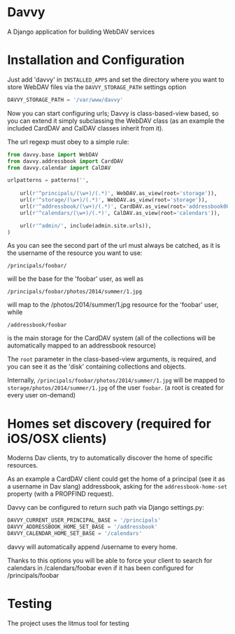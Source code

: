 Davvy
=====

A Django application for building WebDAV services

Installation and Configuration
==============================

Just add 'davvy' in `INSTALLED_APPS` and set the directory where you want to store WebDAV files via the `DAVVY_STORAGE_PATH` settings option

```py
DAVVY_STORAGE_PATH = '/var/www/davvy'
```

Now you can start configuring urls; Davvy is class-based-view based, so you can extend it simply subclassing the WebDAV class (as an example the included CardDAV and CalDAV classes inherit from it).

The url regexp must obey to a simple rule:

```py
from davvy.base import WebDAV
from davvy.addressbook import CardDAV
from davvy.calendar import CalDAV

urlpatterns = patterns('',
   
    url(r'^principals/(\w+)/(.*)', WebDAV.as_view(root='storage')),
    url(r'^storage/(\w+)/(.*)', WebDAV.as_view(root='storage')),
    url(r'^addressbook/(\w+)/(.*)', CardDAV.as_view(root='addressbook001')),
    url(r'^calendars/(\w+)/(.*)', CalDAV.as_view(root='calendars')),

    url(r'^admin/', include(admin.site.urls)),
)
```

As you can see the second part of the url must always be catched, as it is the username of the resource you want to use:

``/principals/foobar/``

will be the base for the 'foobar' user, as well as

``/principals/foobar/photos/2014/summer/1.jpg``

will map to the /photos/2014/summer/1.jpg resource for the 'foobar' user, while

``/addressbook/foobar``

is the main storage for the CardDAV system (all of the collections will be automatically mapped to an addressbook resource)

The `root` parameter in the class-based-view arguments, is required, and you can see it as the 'disk' containing collections and objects.

Internally, `/principals/foobar/photos/2014/summer/1.jpg` will be mapped to `storage/photos/2014/summer/1.jpg` of the user `foobar`. (a root is created for every user on-demand)


Homes set discovery (required for iOS/OSX clients)
==================================================

Moderns Dav clients, try to automatically discover the home of specific resources.

As an example a CardDAV client could get the home of a principal (see it as a username in Dav slang) addressbook, asking for the ``addressbook-home-set`` property (with a PROPFIND request).

Davvy can be configured to return such path via Django settings.py:

```py
DAVVY_CURRENT_USER_PRINCIPAL_BASE = '/principals'
DAVVY_ADDRESSBOOK_HOME_SET_BASE = '/addressbook'
DAVVY_CALENDAR_HOME_SET_BASE = '/calendars'
```

davvy will automatically append /username to every home.

Thanks to this options you will be able to force your client to search for calendars in /calendars/foobar even if it has been configured for /principals/foobar

Testing
=======

The project uses the litmus tool for testing

